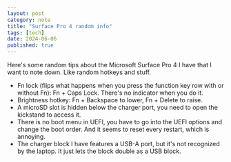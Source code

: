 ```yaml
---
layout: post
category: note
title: "Surface Pro 4 random info"
tags: [tech]
date: 2024-06-06
published: true
---
```

Here's some random tips about the Microsoft Surface Pro 4 I have that I want to note down. Like random hotkeys and stuff.<!--more-->

- Fn lock (flips what happens when you press the function key row with or without Fn): Fn + Caps Lock. There's no indicator when you do it.
- Brightness hotkey: Fn + Backspace to lower, Fn + Delete to raise.
- A microSD slot is hidden below the charger port, you need to open the kickstand to access it.
- There is no boot menu in UEFI, you have to go into the UEFI options and change the boot order. And it seems to reset every restart, which is annoying.
- The charger block I have features a USB-A port, but it's not recognized by the laptop. It just lets the block double as a USB block.
